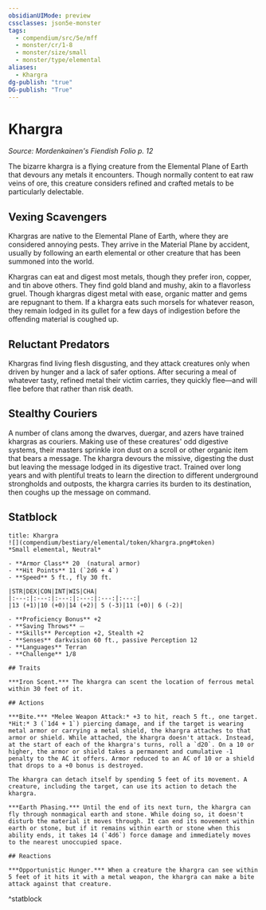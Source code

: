 ```yaml
---
obsidianUIMode: preview
cssclasses: json5e-monster
tags:
  - compendium/src/5e/mff
  - monster/cr/1-8
  - monster/size/small
  - monster/type/elemental
aliases:
  - Khargra
dg-publish: "true"
DG-publish: "True"
---
```

# Khargra
*Source: Mordenkainen's Fiendish Folio p. 12*  

The bizarre khargra is a flying creature from the Elemental Plane of Earth that devours any metals it encounters. Though normally content to eat raw veins of ore, this creature considers refined and crafted metals to be particularly delectable.

## Vexing Scavengers

Khargras are native to the Elemental Plane of Earth, where they are considered annoying pests. They arrive in the Material Plane by accident, usually by following an earth elemental or other creature that has been summoned into the world.

Khargras can eat and digest most metals, though they prefer iron, copper, and tin above others. They find gold bland and mushy, akin to a flavorless gruel. Though khargras digest metal with ease, organic matter and gems are repugnant to them. If a khargra eats such morsels for whatever reason, they remain lodged in its gullet for a few days of indigestion before the offending material is coughed up.

## Reluctant Predators

Khargras find living flesh disgusting, and they attack creatures only when driven by hunger and a lack of safer options. After securing a meal of whatever tasty, refined metal their victim carries, they quickly flee—and will flee before that rather than risk death.

## Stealthy Couriers

A number of clans among the dwarves, duergar, and azers have trained khargras as couriers. Making use of these creatures' odd digestive systems, their masters sprinkle iron dust on a scroll or other organic item that bears a message. The khargra devours the missive, digesting the dust but leaving the message lodged in its digestive tract. Trained over long years and with plentiful treats to learn the direction to different underground strongholds and outposts, the khargra carries its burden to its destination, then coughs up the message on command.

## Statblock

```ad-statblock
title: Khargra
![](compendium/bestiary/elemental/token/khargra.png#token)
*Small elemental, Neutral*

- **Armor Class** 20  (natural armor)
- **Hit Points** 11 (`2d6 + 4`)
- **Speed** 5 ft., fly 30 ft.

|STR|DEX|CON|INT|WIS|CHA|
|:---:|:---:|:---:|:---:|:---:|:---:|
|13 (+1)|10 (+0)|14 (+2)| 5 (-3)|11 (+0)| 6 (-2)|

- **Proficiency Bonus** +2
- **Saving Throws** ⏤
- **Skills** Perception +2, Stealth +2
- **Senses** darkvision 60 ft., passive Perception 12
- **Languages** Terran
- **Challenge** 1/8

## Traits

***Iron Scent.*** The khargra can scent the location of ferrous metal within 30 feet of it.

## Actions

***Bite.*** *Melee Weapon Attack:* +3 to hit, reach 5 ft., one target. *Hit:* 3 (`1d4 + 1`) piercing damage, and if the target is wearing metal armor or carrying a metal shield, the khargra attaches to that armor or shield. While attached, the khargra doesn't attack. Instead, at the start of each of the khargra's turns, roll a `d20`. On a 10 or higher, the armor or shield takes a permanent and cumulative -1 penalty to the AC it offers. Armor reduced to an AC of 10 or a shield that drops to a +0 bonus is destroyed.

The khargra can detach itself by spending 5 feet of its movement. A creature, including the target, can use its action to detach the khargra.

***Earth Phasing.*** Until the end of its next turn, the khargra can fly through nonmagical earth and stone. While doing so, it doesn't disturb the material it moves through. It can end its movement within earth or stone, but if it remains within earth or stone when this ability ends, it takes 14 (`4d6`) force damage and immediately moves to the nearest unoccupied space.

## Reactions

***Opportunistic Hunger.*** When a creature the khargra can see within 5 feet of it hits it with a metal weapon, the khargra can make a bite attack against that creature.
```
^statblock